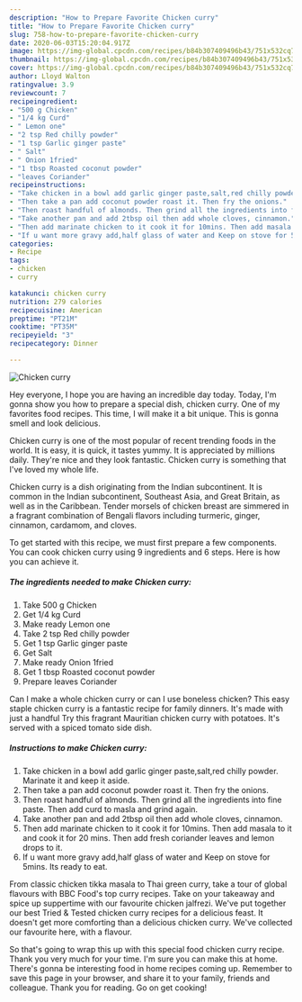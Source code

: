 ```yaml
---
description: "How to Prepare Favorite Chicken curry"
title: "How to Prepare Favorite Chicken curry"
slug: 758-how-to-prepare-favorite-chicken-curry
date: 2020-06-03T15:20:04.917Z
image: https://img-global.cpcdn.com/recipes/b84b307409496b43/751x532cq70/chicken-curry-recipe-main-photo.jpg
thumbnail: https://img-global.cpcdn.com/recipes/b84b307409496b43/751x532cq70/chicken-curry-recipe-main-photo.jpg
cover: https://img-global.cpcdn.com/recipes/b84b307409496b43/751x532cq70/chicken-curry-recipe-main-photo.jpg
author: Lloyd Walton
ratingvalue: 3.9
reviewcount: 7
recipeingredient:
- "500 g Chicken"
- "1/4 kg Curd"
- " Lemon one"
- "2 tsp Red chilly powder"
- "1 tsp Garlic ginger paste"
- " Salt"
- " Onion 1fried"
- "1 tbsp Roasted coconut powder"
- "leaves Coriander"
recipeinstructions:
- "Take chicken in a bowl add garlic ginger paste,salt,red chilly powder. Marinate it and keep it aside."
- "Then take a pan add coconut powder roast it. Then fry the onions."
- "Then roast handful of almonds. Then grind all the ingredients into fine paste. Then add curd to masla and grind again."
- "Take another pan and add 2tbsp oil then add whole cloves, cinnamon."
- "Then add marinate chicken to it cook it for 10mins. Then add masala to it and cook it for 20 mins. Then add fresh coriander leaves and lemon drops to it."
- "If u want more gravy add,half glass of water and Keep on stove for 5mins. Its ready to eat."
categories:
- Recipe
tags:
- chicken
- curry

katakunci: chicken curry 
nutrition: 279 calories
recipecuisine: American
preptime: "PT21M"
cooktime: "PT35M"
recipeyield: "3"
recipecategory: Dinner

---
```



![Chicken curry](https://img-global.cpcdn.com/recipes/b84b307409496b43/751x532cq70/chicken-curry-recipe-main-photo.jpg)

Hey everyone, I hope you are having an incredible day today. Today, I'm gonna show you how to prepare a special dish, chicken curry. One of my favorites food recipes. This time, I will make it a bit unique. This is gonna smell and look delicious.

Chicken curry is one of the most popular of recent trending foods in the world. It is easy, it is quick, it tastes yummy. It is appreciated by millions daily. They're nice and they look fantastic. Chicken curry is something that I've loved my whole life.

Chicken curry is a dish originating from the Indian subcontinent. It is common in the Indian subcontinent, Southeast Asia, and Great Britain, as well as in the Caribbean. Tender morsels of chicken breast are simmered in a fragrant combination of Bengali flavors including turmeric, ginger, cinnamon, cardamom, and cloves.


To get started with this recipe, we must first prepare a few components. You can cook chicken curry using 9 ingredients and 6 steps. Here is how you can achieve it.

<!--inarticleads1-->

##### The ingredients needed to make Chicken curry:

1. Take 500 g Chicken
1. Get 1/4 kg Curd
1. Make ready  Lemon one
1. Take 2 tsp Red chilly powder
1. Get 1 tsp Garlic ginger paste
1. Get  Salt
1. Make ready  Onion 1fried
1. Get 1 tbsp Roasted coconut powder
1. Prepare leaves Coriander


Can I make a whole chicken curry or can I use boneless chicken? This easy staple chicken curry is a fantastic recipe for family dinners. It&#39;s made with just a handful Try this fragrant Mauritian chicken curry with potatoes. It&#39;s served with a spiced tomato side dish. 

<!--inarticleads2-->

##### Instructions to make Chicken curry:

1. Take chicken in a bowl add garlic ginger paste,salt,red chilly powder. Marinate it and keep it aside.
1. Then take a pan add coconut powder roast it. Then fry the onions.
1. Then roast handful of almonds. Then grind all the ingredients into fine paste. Then add curd to masla and grind again.
1. Take another pan and add 2tbsp oil then add whole cloves, cinnamon.
1. Then add marinate chicken to it cook it for 10mins. Then add masala to it and cook it for 20 mins. Then add fresh coriander leaves and lemon drops to it.
1. If u want more gravy add,half glass of water and Keep on stove for 5mins. Its ready to eat.


From classic chicken tikka masala to Thai green curry, take a tour of global flavours with BBC Food&#39;s top curry recipes. Take on your takeaway and spice up suppertime with our favourite chicken jalfrezi. We&#39;ve put together our best Tried &amp; Tested chicken curry recipes for a delicious feast. It doesn&#39;t get more comforting than a delicious chicken curry. We&#39;ve collected our favourite here, with a flavour. 

So that's going to wrap this up with this special food chicken curry recipe. Thank you very much for your time. I'm sure you can make this at home. There's gonna be interesting food in home recipes coming up. Remember to save this page in your browser, and share it to your family, friends and colleague. Thank you for reading. Go on get cooking!
